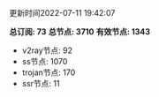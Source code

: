 更新时间2022-07-11 19:42:07

**总订阅: 73**
**总节点: 3710**
**有效节点: 1343**
- v2ray节点: 92
- ss节点: 1070
- trojan节点: 170
- ssr节点: 11
